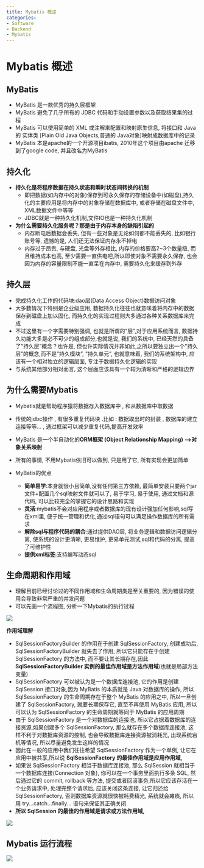 ```yaml
---
title: Mybatis 概述
categories:
- Software
- Backend
- Mybatis
---
```

# Mybatis 概述

## MyBatis

- MyBatis 是一款优秀的持久层框架
- MyBatis 避免了几乎所有的 JDBC 代码和手动设置参数以及获取结果集的过程
- MyBatis 可以使用简单的 XML 或注解来配置和映射原生信息, 将接口和 Java 的 实体类 [Plain Old Java Objects,普通的 Java对象]映射成数据库中的记录
- MyBatis 本是apache的一个开源项目ibatis, 2010年这个项目由apache 迁移到了google code, 并且改名为MyBatis

## 持久化

- **持久化是将程序数据在持久状态和瞬时状态间转换的机制**
    - 即把数据(如内存中的对象)保存到可永久保存的存储设备中(如磁盘),持久化的主要应用是将内存中的对象存储在数据库中, 或者存储在磁盘文件中, XML数据文件中等等
    - JDBC就是一种持久化机制,文件IO也是一种持久化机制
- **为什么需要持久化服务呢？那是由于内存本身的缺陷引起的**
    - 内存断电后数据会丢失, 但有一些对象是无论如何都不能丢失的, 比如银行账号等, 遗憾的是, 人们还无法保证内存永不掉电
    - 内存过于昂贵, 与硬盘, 光盘等外存相比, 内存的价格要高2~3个数量级, 而且维持成本也高, 至少需要一直供电吧,所以即使对象不需要永久保存, 也会因为内存的容量限制不能一直呆在内存中, 需要持久化来缓存到外存

## 持久层

- 完成持久化工作的代码块:dao层(Data Access Object)数据访问对象
- 大多数情况下特别是企业级应用, 数据持久化往往也就意味着将内存中的数据保存到磁盘上加以固化, 而持久化的实现过程则大多通过各种关系数据库来完成
- 不过这里有一个字需要特别强调, 也就是所谓的"层”,对于应用系统而言, 数据持久功能大多是必不可少的组成部分,也就是说, 我们的系统中, 已经天然的具备了"持久层”概念？也许是, 但也许实际情况并非如此,之所以要独立出一个"持久层”的概念,而不是"持久模块”, "持久单元”, 也就意味着, 我们的系统架构中, 应该有一个相对独立的逻辑层面, 专注于数据持久化逻辑的实现
- 与系统其他部分相对而言, 这个层面应该具有一个较为清晰和严格的逻辑边界

## 为什么需要Mybatis

- Mybatis就是帮助程序猿将数据存入数据库中 , 和从数据库中取数据

- 传统的jdbc操作 , 有很多重复代码块 .比如 : 数据取出时的封装 , 数据库的建立连接等等... , 通过框架可以减少重复代码,提高开发效率

- MyBatis 是一个半自动化的**ORM框架 (Object Relationship Mapping) -->对象关系映射**

- 所有的事情, 不用Mybatis依旧可以做到, 只是用了它, 所有实现会更加简单

- MyBatis的优点

  - **简单易学**:本身就很小且简单,没有任何第三方依赖, 最简单安装只要两个jar文件+配置几个sql映射文件就可以了, 易于学习, 易于使用, 通过文档和源代码, 可以比较完全的掌握它的设计思路和实现
  - **灵活**:mybatis不会对应用程序或者数据库的现有设计强加任何影响,sql写在xml里, 便于统一管理和优化,通过sql语句可以满足操作数据库的所有需求
  - **解除sql与程序代码的耦合**:通过提供DAO层, 将业务逻辑和数据访问逻辑分离, 使系统的设计更清晰, 更易维护, 更易单元测试,sql和代码的分离, 提高了可维护性
  - **提供xml标签**:支持编写动态sql

## 生命周期和作用域

- 理解目前已经讨论过的不同作用域和生命周期类是至关重要的, 因为错误的使用会导致非常严重的并发问题
- 可以先画一个流程图, 分析一下Mybatis的执行过程

![](https://raw.githubusercontent.com/LuShan123888/Files/main/Pictures/2020-12-10-2020-11-01-640-20201101140524628.png)

**作用域理解**

- SqlSessionFactoryBuilder 的作用在于创建 SqlSessionFactory, 创建成功后, SqlSessionFactoryBuilder 就失去了作用, 所以它只能存在于创建 SqlSessionFactory 的方法中, 而不要让其长期存在,因此 **SqlSessionFactoryBuilder 实例的最佳作用域是方法作用域**(也就是局部方法变量)
- SqlSessionFactory 可以被认为是一个数据库连接池, 它的作用是创建 SqlSession 接口对象,因为 MyBatis 的本质就是 Java 对数据库的操作, 所以 SqlSessionFactory 的生命周期存在于整个 MyBatis 的应用之中, 所以一旦创建了 SqlSessionFactory, 就要长期保存它, 直至不再使用 MyBatis 应用, 所以可以认为 SqlSessionFactory 的生命周期就等同于 MyBatis 的应用周期
- 由于 SqlSessionFactory 是一个对数据库的连接池, 所以它占据着数据库的连接资源,如果创建多个 SqlSessionFactory, 那么就存在多个数据库连接池, 这样不利于对数据库资源的控制, 也会导致数据库连接资源被消耗光, 出现系统宕机等情况, 所以尽量避免发生这样的情况
- 因此在一般的应用中我们往往希望 SqlSessionFactory 作为一个单例, 让它在应用中被共享,所以说 **SqlSessionFactory 的最佳作用域是应用作用域,**
- 如果说 SqlSessionFactory 相当于数据库连接池, 那么 SqlSession 就相当于一个数据库连接(Connection 对象), 你可以在一个事务里面执行多条 SQL, 然后通过它的 commit, rollback 等方法, 提交或者回滚事务,所以它应该存活在一个业务请求中, 处理完整个请求后, 应该关闭这条连接, 让它归还给 SqlSessionFactory, 否则数据库资源就很快被耗费精光, 系统就会瘫痪, 所以用 try...catch...finally... 语句来保证其正确关闭
- **所以 SqlSession 的最佳的作用域是请求或方法作用域,**

![](https://raw.githubusercontent.com/LuShan123888/Files/main/Pictures/2020-12-10-2020-11-01-640-20201101140524614.png)

## Mybatis 运行流程

![](https://raw.githubusercontent.com/LuShan123888/Files/main/Pictures/2020-12-10-2020-11-01-640-20201101164044465.png)